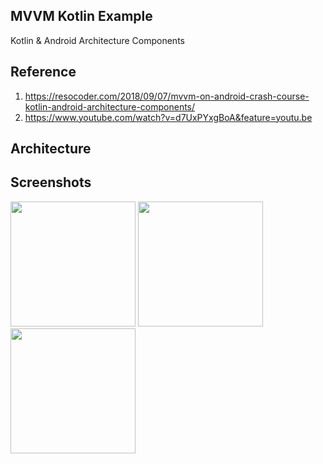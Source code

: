 MVVM Kotlin Example
-----------------
Kotlin & Android Architecture Components

Reference
----------
1. https://resocoder.com/2018/09/07/mvvm-on-android-crash-course-kotlin-android-architecture-components/
2. https://www.youtube.com/watch?v=d7UxPYxgBoA&feature=youtu.be

Architecture
---------
<div>
  <width="600" src="https://user-images.githubusercontent.com/45925992/54183451-8de15600-44e7-11e9-9491-5415e563b96f.png">
</div>

Screenshots
-----------
<div>
  <img width="200" src="https://user-images.githubusercontent.com/45925992/54183141-b9b00c00-44e6-11e9-8c45-eea62e77c35e.png">
  <img width="200" src="https://user-images.githubusercontent.com/45925992/54183150-bcaafc80-44e6-11e9-93cc-ef06e4340e85.png">
  <img width="200" src="https://user-images.githubusercontent.com/45925992/54183156-be74c000-44e6-11e9-8f19-9c5b4b204e6f.png">
</div>

